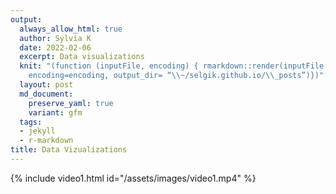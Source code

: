 ```yaml
---
output:
  always_allow_html: true
  author: Sylvia K
  date: 2022-02-06
  excerpt: Data visualizations
  knit: "(function (inputFile, encoding) { rmarkdown::render(inputFile,
    encoding=encoding, output_dir= “\\~/selgik.github.io/\\_posts”)})"
  layout: post
  md_document:
    preserve_yaml: true
    variant: gfm
  tags:
  - jekyll
  - r-markdown
title: Data Vizualizations
---
```


  {% include video1.html id="/assets/images/video1.mp4" %}  

